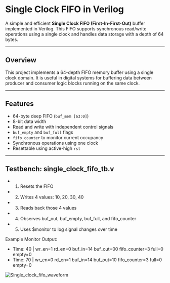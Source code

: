 # Single Clock FIFO in Verilog

A simple and efficient **Single Clock FIFO (First-In-First-Out)** buffer implemented in Verilog. This FIFO supports synchronous read/write operations using a single clock and handles data storage with a depth of 64 bytes.

---

## Overview

This project implements a 64-depth FIFO memory buffer using a single clock domain. It is useful in digital systems for buffering data between producer and consumer logic blocks running on the same clock.

---

## Features

- 64-byte deep FIFO (`buf_mem [63:0]`)
- 8-bit data width
- Read and write with independent control signals
- `buf_empty` and `buf_full` flags
- `fifo_counter` to monitor current occupancy
- Synchronous operations using one clock
- Resettable using active-high `rst`

---
## Testbench: single_clock_fifo_tb.v

- 1. Resets the FIFO
- 2. Writes 4 values: 10, 20, 30, 40
- 3. Reads back those 4 values
- 4. Observes buf_out, buf_empty, buf_full, and fifo_counter
- 5. Uses $monitor to log signal changes over time

 Example Monitor Output:
- Time: 40 | wr_en=1 rd_en=0 buf_in=14 buf_out=00 fifo_counter=3 full=0 empty=0
- Time: 70 | wr_en=0 rd_en=1 buf_in=14 buf_out=10 fifo_counter=3 full=0 empty=0

![Single_clock_fifo_waveform](https://github.com/user-attachments/assets/d1ec0efe-43ce-465b-b663-528eb4dfdc77)

